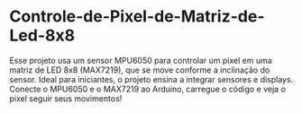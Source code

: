 # Controle-de-Pixel-de-Matriz-de-Led-8x8
Esse projeto usa um sensor MPU6050 para controlar um pixel em uma matriz de LED 8x8 (MAX7219), que se move conforme a inclinação do sensor. Ideal para iniciantes, o projeto ensina a integrar sensores e displays. Conecte o MPU6050 e o MAX7219 ao Arduino, carregue o código e veja o pixel seguir seus movimentos!

